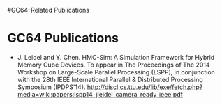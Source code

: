 #GC64-Related Publications

# GC64 Publications #

  * J. Leidel and Y. Chen. HMC-Sim: A Simulation Framework for Hybrid Memory Cube Devices. To appear in The Proceedings of The 2014 Workshop on Large-Scale Parallel Processing (LSPP), in conjunction with the 28th IEEE International Parallel & Distributed Processing Symposium (IPDPS'14). http://discl.cs.ttu.edu/lib/exe/fetch.php?media=wiki:papers:lspp14_jleidel_camera_ready_ieee.pdf